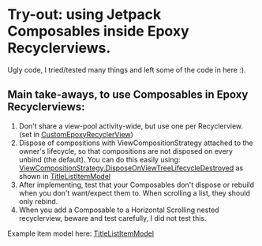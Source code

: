 # Try-out: using Jetpack Composables inside Epoxy Recyclerviews.

Ugly code, I tried/tested many things and left some of the code in here :).

## Main take-aways, to use Composables in Epoxy Recyclerviews:

1. Don't share a view-pool activity-wide, but use one per Recyclerview. (set
   in [CustomEpoxyRecyclerView](./app/src/main/java/nl/frank/jetpacktestapplication/epoxy/CustomEpoxyRecyclerView.kt))
2. Dispose of compositions with ViewCompositionStrategy attached to the owner's lifecycle, so that
   compositions are not disposed on every unbind (the default). You can do this easily using:
   [ViewCompositionStrategy.DisposeOnViewTreeLifecycleDestroyed](https://developer.android.com/reference/kotlin/androidx/compose/ui/platform/ViewCompositionStrategy.DisposeOnViewTreeLifecycleDestroyed?hl=nl)
   as shown
   in [TitleListItemModel](./app/src/main/java/nl/frank/jetpacktestapplication/ui/TitleListItemModel.kt)
3. After implementing, test that your Composables don't dispose or rebuild when you don't
   want/expect them to. When scrolling a list, they should only rebind.
4. When you add a Composable to a Horizontal Scrolling nested recyclerview, beware and test
   carefully, I did not test this.

Example item model
here: [TitleListItemModel](./app/src/main/java/nl/frank/jetpacktestapplication/ui/TitleListItemModel.kt)
